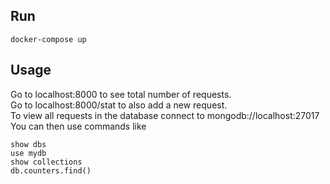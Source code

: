 ## Run
``docker-compose up``

## Usage
Go to localhost:8000 to see total number of requests.  
Go to localhost:8000/stat to also add a new request.  
To view all requests in the database connect to mongodb://localhost:27017  
You can then use commands like
```
show dbs
use mydb
show collections
db.counters.find()
```